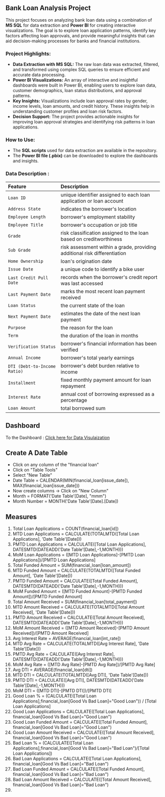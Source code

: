 ## Bank Loan Analysis Project

This project focuses on analyzing bank loan data using a combination of **MS SQL** for data extraction and **Power BI** for creating interactive visualizations. The goal is to explore loan application patterns, identify key factors affecting loan approvals, and provide meaningful insights that can aid decision-making processes for banks and financial institutions.

### Project Highlights:
- **Data Extraction with MS SQL:** The raw loan data was extracted, filtered, and transformed using complex SQL queries to ensure efficient and accurate data processing.
- **Power BI Visualizations:** An array of interactive and insightful dashboards were built in Power BI, enabling users to explore loan data, customer demographics, loan status distributions, and approval patterns.
- **Key Insights:** Visualizations include loan approval rates by gender, income levels, loan amounts, and credit history. These insights help in understanding customer profiles and loan risk factors.
- **Decision Support:** The project provides actionable insights for improving loan approval strategies and identifying risk patterns in loan applications.

### How to Use:
- The **SQL scripts** used for data extraction are available in the repository.
- The **Power BI file (.pbix)** can be downloaded to explore the dashboards and insights.
  
### Data Description :

| Feature     | Description                     |
| :---------- | :------------------------------ |
| `Loan ID`| unique identifier assigned to each loan application or loan account      |
| `Address State` | indicates the borrower's location    |
| `Employee Length`| borrower's employment stability      |
| `Employee Title`| borrower's occupation or job title      |
| `Grade `| risk classification assigned to the loan based on creditworthiness     |
| `Sub Grade ` | risk assessment within a grade, providing additional risk differentiation   |
| `Home Ownership `| loan's origination date    |
| `Issue Date `| a unique code to identify a bike user     |
| `Last Credit Pull Date `| records when the borrower's credit report was last accessed     |
| `Last Payment Date ` | marks the most recent loan payment received   |
| `Loan Status `| the current state of the loan      |
| `Next Payment Date `| estimates the date of the next loan payment     |
| `Purpose ` | the reason for the loan    |
| `Term `| the duration of the loan in months    |
| `Verification Status `| borrower's financial information has been verified   |
| `Annual Income `| borrower's total yearly earnings     |
| `DTI (Debt-to-Income Ratio) ` | borrower's debt burden relative to income  |
| `Installment `| fixed monthly payment amount for loan repayment      |
| `Interest Rate` | annual cost of borrowing expressed as a percentage |
| `Loan Amount` | total borrowed sum |

## Dashboard
To the Dashboard : <a href= "http://tiny.cc/i8ynzz"> Click here for Data Visulaization </a>

## Create A Date Table
- Click on any column of the "financial loan"
- Click on "Table Tools"
- Select "New Table"
- Date Table = CALENDAR(MIN(financial_loan[issue_date]), MAX(financial_loan[issue_date]))
- Now create columns -> Click on "New Column"
- Month = FORMAT('Date Table'[Date], "mmm")
- Month Number = MONTH('Date Table'[Date].[Date])

## Measures
1. Total Loan Applications = COUNT(financial_loan[id])
2. MTD Loan Applications = CALCULATE(TOTALMTD([Total Loan Applications], 'Date Table'[Date]))
3. PMTD Loan Applications = CALCULATE([Total Loan Applications], DATESMTD(DATEADD('Date Table'[Date],-1,MONTH)))
4. MoM Loan Applications = ([MTD Loan Applications]-[PMTD Loan Applications])/[PMTD Loan Applications]
5. Total Funded Amount = SUM(financial_loan[loan_amount])
6. MTD Funded Amount = CALCULATE(TOTALMTD([Total Funded Amount], 'Date Table'[Date]))
7. PMTD Funded Amount = CALCULATE([Total Funded Amount], DATESMTD(DATEADD('Date Table'[Date],-1,MONTH)))
8. MoM Funded Amount = ([MTD Funded Amount]-[PMTD Funded Amount])/[PMTD Funded Amount]
9. Total Amount Received = SUM(financial_loan[total_payment])
10. MTD Amount Received = CALCULATE(TOTALMTD([Total Amount Received], 'Date Table'[Date]))
11. PMTD Amount Received = CALCULATE([Total Amount Received], DATESMTD(DATEADD('Date Table'[Date],-1,MONTH)))
12. MoM Amount Received = ([MTD Amount Received]-[PMTD Amount Received])/[PMTD Amount Received]
13. Avg Interest Rate = AVERAGE(financial_loan[int_rate])
14. MTD Avg Rate = CALCULATE(TOTALMTD([Avg Interest Rate], 'Date Table'[Date]))
15. PMTD Avg Rate = CALCULATE([Avg Interest Rate], DATESMTD(DATEADD('Date Table'[Date],-1,MONTH)))
16. MoM Avg Rate = ([MTD Avg Rate]-[PMTD Avg Rate])/[PMTD Avg Rate]
17. Avg DTI = AVERAGE(financial_loan[dti])
18. MTD DTI = CALCULATE(TOTALMTD([Avg DTI], 'Date Table'[Date]))
19. PMTD DTI = CALCULATE([Avg DTI], DATESMTD(DATEADD('Date Table'[Date],-1,MONTH)))
20. MoM DTI = ([MTD DTI]-[PMTD DTI])/[PMTD DTI]
21. Good Loan % = (CALCULATE([Total Loan Applications],financial_loan[Good Vs Bad Loan]="Good Loan")) / [Total Loan Applications]
22. Good Loan Applications = CALCULATE([Total Loan Applications], financial_loan[Good Vs Bad Loan]="Good Loan")
23. Good Loan Funded Amount = CALCULATE([Total Funded Amount], financial_loan[Good Vs Bad Loan]="Good Loan")
24. Good Loan Amount Received = CALCULATE([Total Amount Received], financial_loan[Good Vs Bad Loan]="Good Loan")
25. Bad Loan % = (CALCULATE([Total Loan Applications],financial_loan[Good Vs Bad Loan]="Bad Loan")/[Total Loan Applications])
26. Bad Loan Applications = CALCULATE([Total Loan Applications], financial_loan[Good Vs Bad Loan]="Bad Loan")
27. Bad Loan Funded Amount = CALCULATE([Total Funded Amount], financial_loan[Good Vs Bad Loan]="Bad Loan")
28. Bad Loan Amount Received = CALCULATE([Total Amount Received], financial_loan[Good Vs Bad Loan]="Bad Loan")
29. 
